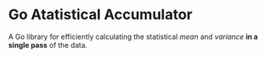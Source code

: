 # Go Atatistical Accumulator

A Go library for efficiently calculating the statistical *mean* and *variance* **in a single pass** of the data.

